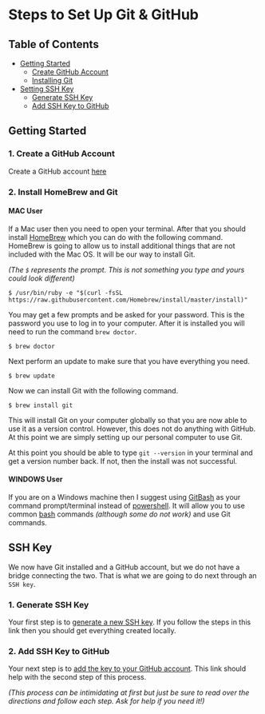 # Steps to Set Up Git &amp; GitHub

## Table of Contents

* [Getting Started](https://github.com/nashvillefcc/SettingUpGit#getting-started)
  * [Create GitHub Account](https://github.com/nashvillefcc/SettingUpGit#user-content-1-create-a-github-account)
  * [Installing Git](https://github.com/nashvillefcc/SettingUpGit#user-content-2-install-homebrew-and-git)
* [Setting SSH Key](https://github.com/nashvillefcc/SettingUpGit#user-content-3-ssh-key)
  * [Generate SSH Key](https://github.com/nashvillefcc/SettingUpGit#user-content-1-generate-ssh-key)
  * [Add SSH Key to GitHub](https://github.com/nashvillefcc/SettingUpGit#user-content-2-add-ssh-key-to-github)

## Getting Started

### 1. Create a GitHub Account
Create a GitHub account [here](https://www.github.com/join)

### 2. Install HomeBrew and Git
#### MAC User
If a Mac user then you need to open your terminal. After that you should install [HomeBrew](http://brew.sh/) which you can do with the following command. HomeBrew is going to allow us to install additional things that are not included with the Mac OS. It will be our way to install Git.

_(The `$` represents the prompt.  This is not something you type and yours could look different)_
```
$ /usr/bin/ruby -e "$(curl -fsSL https://raw.githubusercontent.com/Homebrew/install/master/install)"
```
You may get a few prompts and be asked for your password.  This is the password you use to log in to your computer.  After it is installed you will need to run the command `brew doctor`.
```
$ brew doctor
```
Next perform an update to make sure that you have everything you need.
```
$ brew update
```
Now we can install Git with the following command.
```
$ brew install git
```
This will install Git on your computer globally so that you are now able to use it as a version control.  However, this does not do anything with GitHub.  At this point we are simply setting up our personal computer to use Git.

At this point you should be able to type `git --version` in your terminal and get a version number back.  If not, then the install was not successful.

#### WINDOWS User
If you are on a Windows machine then I suggest using [GitBash](https://www.git-scm.com/downloads) as your command prompt/terminal instead of [powershell](https://en.wikipedia.org/wiki/PowerShell). It will allow you to use common [bash](https://en.wikipedia.org/wiki/Bash_(Unix_shell)) commands _(although some do not work)_ and use Git commands.

## SSH Key
We now have Git installed and a GitHub account, but we do not have a bridge connecting the two.  That is what we are going to do next through an `SSH key`.

### 1. Generate SSH Key
Your first step is to [generate a new SSH key](https://help.github.com/articles/generating-a-new-ssh-key-and-adding-it-to-the-ssh-agent/).  If you follow the steps in this link then you should get everything created locally.

### 2. Add SSH Key to GitHub
Your next step is to [add the key to your GitHub account](https://help.github.com/articles/adding-a-new-ssh-key-to-your-github-account/).  This link should help with the second step of this process.

_(This process can be intimidating at first but just be sure to read over the directions and follow each step.  Ask for help if you need it!)_
